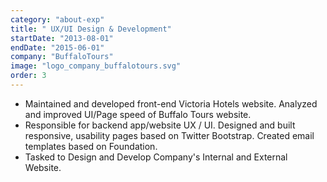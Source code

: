 ```yaml
---
category: "about-exp"
title: " UX/UI Design & Development"
startDate: "2013-08-01"
endDate: "2015-06-01"
company: "BuffaloTours"
image: "logo_company_buffalotours.svg"
order: 3
---
```


- Maintained and developed front-end Victoria Hotels website. Analyzed and improved UI/Page speed of Buffalo Tours website.
- Responsible for backend app/website UX / UI. Designed and built responsive, usability pages based on Twitter Bootstrap. Created email templates based on Foundation.
- Tasked to Design and Develop Company's Internal and External Website.
